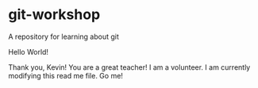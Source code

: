 # git-workshop
A repository for learning about git


Hello World!

Thank you, Kevin! You are a great teacher!
I am a volunteer. I am currently modifying this read me file. Go me!